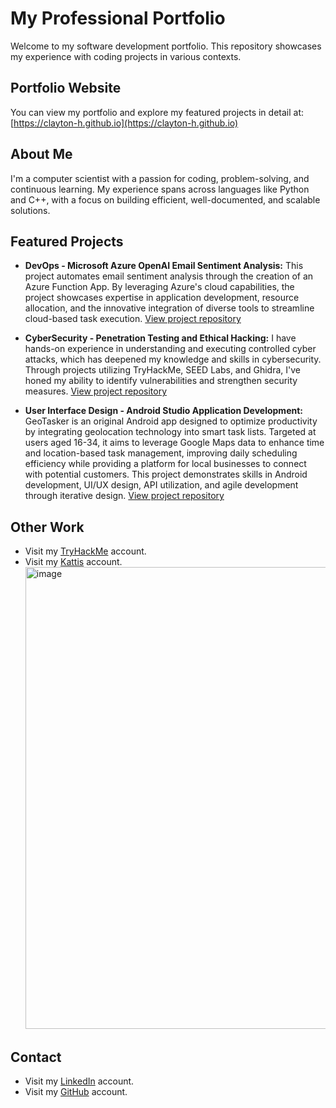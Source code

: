 # My Professional Portfolio

Welcome to my software development portfolio. This repository showcases my experience with coding projects in various contexts.

## Portfolio Website
You can view my portfolio and explore my featured projects in detail at:  
[https://clayton-h.github.io](https://clayton-h.github.io)

## About Me
I'm a computer scientist with a passion for coding, problem-solving, and continuous learning. My experience spans across languages like Python and C++, with a focus on building efficient, well-documented, and scalable solutions.

## Featured Projects
- **DevOps - Microsoft Azure OpenAI Email Sentiment Analysis:** This project automates email sentiment analysis through the creation of an Azure Function App. By leveraging Azure's cloud capabilities, the project showcases expertise in application development, resource allocation, and the innovative integration of diverse tools to streamline cloud-based task execution. [View project repository](https://github.com/clayton-h/devops-cbhodges)
  
- **CyberSecurity - Penetration Testing and Ethical Hacking:** I have hands-on experience in understanding and executing controlled cyber attacks, which has deepened my knowledge and skills in cybersecurity. Through projects utilizing TryHackMe, SEED Labs, and Ghidra, I've honed my ability to identify vulnerabilities and strengthen security measures. [View project repository](https://github.com/clayton-h/SS-cbhodges)

- **User Interface Design - Android Studio Application Development:** GeoTasker is an original Android app designed to optimize productivity by integrating geolocation technology into smart task lists. Targeted at users aged 16-34, it aims to leverage Google Maps data to enhance time and location-based task management, improving daily scheduling efficiency while providing a platform for local businesses to connect with potential customers. This project demonstrates skills in Android development, UI/UX design, API utilization, and agile development through iterative design. [View project repository](https://github.com/clayton-h/ui-cbhodges)

## Other Work
- Visit my [TryHackMe](https://tryhackme.com/r/p/claytonhodges326) account.
- Visit my [Kattis](https://open.kattis.com/users/clayton-hodges) account.
  <img width="739" alt="image" src="https://github.com/user-attachments/assets/441fc58b-0cb8-484e-9f71-19fa1d15f9df">


## Contact
- Visit my [LinkedIn](www.linkedin.com/in/claytome) account.
- Visit my [GitHub](https://github.com/clayton-h) account.
